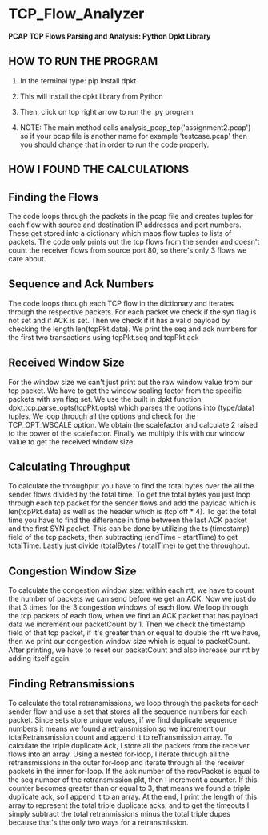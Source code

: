 # TCP_Flow_Analyzer

**PCAP TCP Flows Parsing and Analysis: Python Dpkt Library**

## **HOW TO RUN THE PROGRAM**
  
1) In the terminal type: pip install dpkt
   
2) This will install the dpkt library from Python
   
3) Then, click on top right arrow to run the .py program

4) NOTE: The main method calls analysis_pcap_tcp('assignment2.pcap') so if your pcap file is another name for example 'testcase.pcap' then you should change that in order to run the code properly.

## **HOW I FOUND THE CALCULATIONS**

## **Finding the Flows**

The code loops through the packets in the pcap file and creates tuples for each flow with source and destination IP addresses and port numbers. These get stored into a dictionary which maps flow tuples to lists of packets. The code only prints out the tcp flows from the sender and doesn't count the receiver flows from source port 80, so there's only 3 flows we care about.

## **Sequence and Ack Numbers**

The code loops through each TCP flow in the dictionary and iterates through the respective packets. For each packet we check if the syn flag is not set and if ACK is set. Then we check if it has a valid payload by checking the length len(tcpPkt.data). We print the seq and ack numbers for the first two transactions using tcpPkt.seq and tcpPkt.ack

## **Received Window Size**

For the window size we can't just print out the raw window value from our tcp packet. We have to get the window scaling factor from the specific packets with syn flag set. We use the built in dpkt function dpkt.tcp.parse_opts(tcpPkt.opts) which parses the options into (type/data) tuples. We loop through all the options and check for the TCP_OPT_WSCALE option. We obtain the scalefactor and calculate 2 raised to the power of the scalefactor. Finally we multiply this with our window value to get the received window size.

## **Calculating Throughput**

To calculate the throughput you have to find the total bytes over the all the sender flows divided by the total time. To get the total bytes you just loop through each tcp packet for the sender flows and add the payload which is len(tcpPkt.data) as well as the header which is (tcp.off * 4). To get the total time you have to find the difference in time between the last ACK packet and the first SYN packet. This can be done by utilizing the ts (timestamp) field of the tcp packets, then subtracting (endTime - startTime) to get totalTime. Lastly just divide (totalBytes / totalTime) to get the throughput.

## **Congestion Window Size**

To calculate the congestion window size: within each rtt, we have to count the number of packets we can send before we get an ACK. Now we just do that 3 times for the 3 congestion windows of each flow. We loop through the tcp packets of each flow, when we find an ACK packet that has payload data we increment our packetCount by 1. Then we check the timestamp field of that tcp packet, if it's greater than or equal to double the rtt we have, then we print our congestion window size which is equal to packetCount. After printing, we have to reset our packetCount and also increase our rtt by adding itself again. 

## **Finding Retransmissions**

To calculate the total retransmissions, we loop through the packets for each sender flow and use a set that stores all the sequence numbers for each packet. Since sets store unique values, if we find duplicate sequence numbers it means we found a retransmission so we increment our totalRetransmission count and append it to reTransmission array. To calculate the triple duplicate Ack, I store all the packets from the receiver flows into an array. Using a nested for-loop, I iterate through all the retransmissions in the outer for-loop and iterate through all the receiver packets in the inner for-loop. If the ack number of the recvPacket is equal to the seq number of the retransmission pkt, then I increment a counter. If this counter becomes greater than or equal to 3, that means we found a triple duplicate ack, so I append it to an array. At the end, I print the length of this array to represent the total triple duplicate acks, and to get the timeouts I simply subtract the total retranmissions minus the total triple dupes because that's the only two ways for a retransmission.

